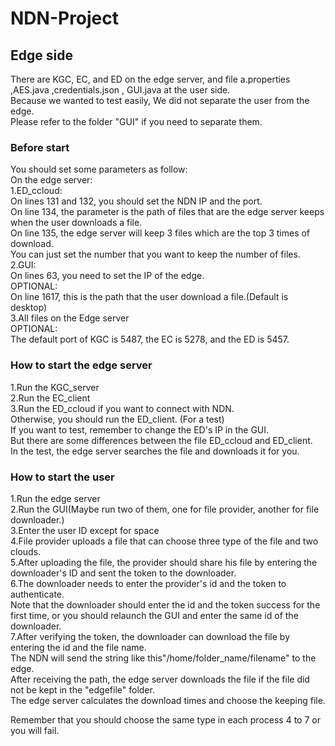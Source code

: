 # NDN-Project

## Edge side
There are KGC, EC, and ED on the edge server, and file a.properties ,AES.java ,credentials.json , GUI.java at the user side.  
Because we wanted to test easily, We did not separate the user from the edge.  
Please refer to the folder "GUI" if you need to separate them.  

### Before start
You should set some parameters as follow:  
On the edge server:  
1.ED_ccloud:  
On lines 131 and 132, you should set the NDN IP and the port.  
On line 134, the parameter is the path of files that are the edge server keeps when the user downloads a file.  
On line 135, the edge server will keep 3 files which are the top 3 times of download.  
You can just set the number that you want to keep the number of files.  
2.GUI:  
On lines 63, you need to set the IP of the edge.  
OPTIONAL:  
On line 1617, this is the path that the user download a file.(Default is desktop)  
3.All files on the Edge server  
OPTIONAL:  
The default port of KGC is 5487, the EC is 5278, and the ED is 5457.  

### How to start the edge server  
1.Run the KGC_server  
2.Run the EC_client  
3.Run the ED_ccloud if you want to connect with NDN.  
Otherwise, you should run the ED_client. (For a test)  
If you want to test, remember to change the ED's IP in the GUI.  
But there are some differences between the file ED_ccloud and ED_client.  
In the test, the edge server searches the file and downloads it for you.  

### How to start the user  
1.Run the edge server  
2.Run the GUI(Maybe run two of them, one for file provider, another for file downloader.)  
3.Enter the user ID except for space  
4.File provider uploads a file that can choose three type of the file and two clouds.  
5.After uploading the file, the provider should share his file by entering the downloader's ID and sent the token to the downloader.  
6.The downloader needs to enter the provider's id and the token to authenticate.  
Note that the downloader should enter the id and the token success for the first time, or you should relaunch the GUI and enter the same id of the downloader.  
7.After verifying the token, the downloader can download the file by entering the id and the file name.  
The NDN will send the string like this"/home/folder_name/filename" to the edge.  
After receiving the path, the edge server downloads the file if the file did not be kept in the "edgefile" folder.   
The edge server calculates the download times and choose the keeping file.  

Remember that you should choose the same type in each process 4 to 7 or you will fail.
